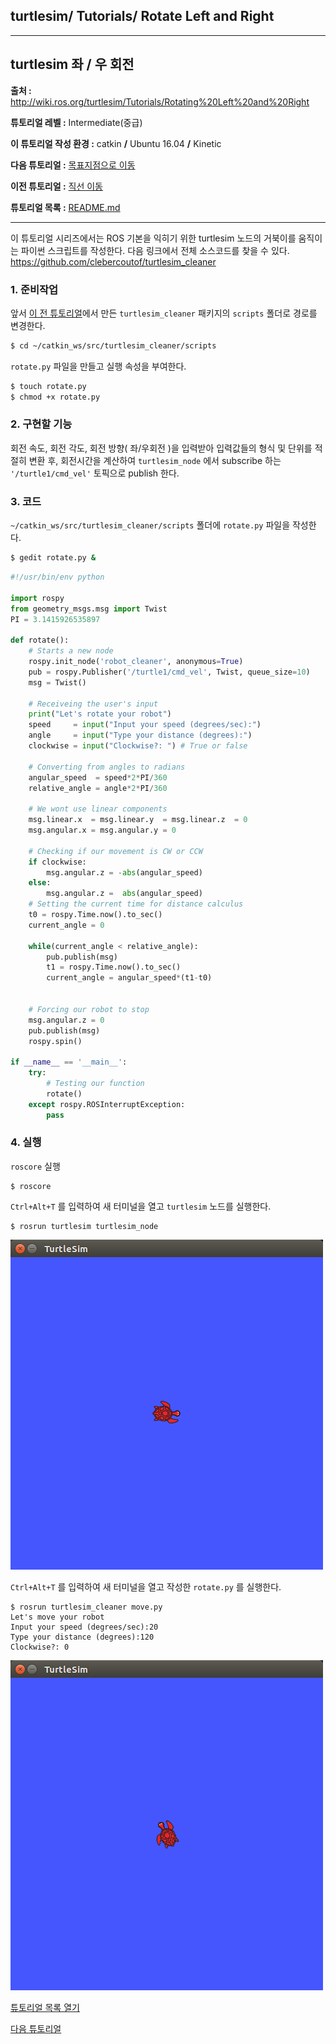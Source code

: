 ## turtlesim/ Tutorials/ Rotate Left and Right



---

## turtlesim 좌 / 우 회전

**출처 :**  <http://wiki.ros.org/turtlesim/Tutorials/Rotating%20Left%20and%20Right>

**튜토리얼 레벨 :**  Intermediate(중급)

**이 튜토리얼 작성 환경 :**  catkin **/** Ubuntu 16.04 **/** Kinetic

**다음 튜토리얼 :** [목표지점으로 이동](./mv_tutle_3_Go2Goal.md)

**이전 튜토리얼 :** [직선 이동](./mv_tutle_1_MoveInStraightLine.md)

**튜토리얼 목록 :** [README.md](../README.md)

---

이 튜토리얼 시리즈에서는 ROS 기본을 익히기 위한 turtlesim 노드의 거북이를 움직이는 파이썬 스크립트를 작성한다. 다음 링크에서 전체 소스코드를 찾을 수 있다. <https://github.com/clebercoutof/turtlesim_cleaner>



### 1. 준비작업

앞서 [이 전 튜토리얼](./mv_tutle_1_MoveInStraightLine.md)에서 만든  `turtlesim_cleaner` 패키지의 `scripts` 폴더로 경로를 변경한다.

```bash
$ cd ~/catkin_ws/src/turtlesim_cleaner/scripts
```

`rotate.py` 파일을 만들고 실행 속성을 부여한다. 

```bash
$ touch rotate.py
$ chmod +x rotate.py
```



### 2. 구현할 기능

회전 속도, 회전 각도, 회전 방향( 좌/우회전 )을 입력받아 입력값들의 형식 및 단위를 적절히 변환 후, 회전시간을 계산하여  `turtlesim_node` 에서 subscribe 하는 `'/turtle1/cmd_vel'` 토픽으로 publish 한다.



### 3. 코드

`~/catkin_ws/src/turtlesim_cleaner/scripts` 폴더에 `rotate.py` 파일을 작성한다.

```bash
$ gedit rotate.py &
```

```python
#!/usr/bin/env python

import rospy
from geometry_msgs.msg import Twist
PI = 3.1415926535897

def rotate():
    # Starts a new node
    rospy.init_node('robot_cleaner', anonymous=True)
    pub = rospy.Publisher('/turtle1/cmd_vel', Twist, queue_size=10)
    msg = Twist()

    # Receiveing the user's input
    print("Let's rotate your robot")
    speed     = input("Input your speed (degrees/sec):")
    angle     = input("Type your distance (degrees):")
    clockwise = input("Clockwise?: ") # True or false

    # Converting from angles to radians
    angular_speed  = speed*2*PI/360
    relative_angle = angle*2*PI/360

    # We wont use linear components
    msg.linear.x  = msg.linear.y  = msg.linear.z  = 0
    msg.angular.x = msg.angular.y = 0

    # Checking if our movement is CW or CCW
    if clockwise:
        msg.angular.z = -abs(angular_speed)
    else:
        msg.angular.z =  abs(angular_speed)
    # Setting the current time for distance calculus
    t0 = rospy.Time.now().to_sec()
    current_angle = 0

    while(current_angle < relative_angle):
        pub.publish(msg)
        t1 = rospy.Time.now().to_sec()
        current_angle = angular_speed*(t1-t0)


    # Forcing our robot to stop
    msg.angular.z = 0
    pub.publish(msg)
    rospy.spin()

if __name__ == '__main__':
    try:
        # Testing our function
        rotate()
    except rospy.ROSInterruptException:
        pass
```



### 4. 실행

`roscore` 실행

```
$ roscore
```

`Ctrl+Alt+T` 를 입력하여 새 터미널을 열고 `turtlesim` 노드를 실행한다.

```
$ rosrun turtlesim turtlesim_node
```

![](../img/rotate_py_1.png)



`Ctrl+Alt+T` 를 입력하여 새 터미널을 열고 작성한  `rotate.py` 를 실행한다. 

```
$ rosrun turtlesim_cleaner move.py
Let's move your robot
Input your speed (degrees/sec):20
Type your distance (degrees):120
Clockwise?: 0
```

![](../img/rotate_py_2.png)



[튜토리얼 목록 열기](../README.md)

[다음 튜토리얼](./mv_tutle_3_Go2Goal.md)







